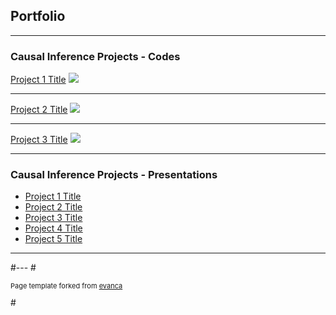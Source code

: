 ## Portfolio

---

### Causal Inference Projects - Codes

[Project 1 Title](/sample_page)
<img src="images/dummy_thumbnail.jpg?raw=true"/>

---
[Project 2 Title](/pdf/sample_presentation.pdf)
<img src="images/dummy_thumbnail.jpg?raw=true"/>

---
[Project 3 Title](http://example.com/)
<img src="images/dummy_thumbnail.jpg?raw=true"/>

---

### Causal Inference Projects - Presentations

- [Project 1 Title](http://example.com/)
- [Project 2 Title](http://example.com/)
- [Project 3 Title](http://example.com/)
- [Project 4 Title](http://example.com/)
- [Project 5 Title](http://example.com/)

---




#---
#<p style="font-size:11px">Page template forked from <a href="https://github.com/evanca/quick-portfolio">evanca</a></p>
#<!-- Remove above link if you don't want to attibute -->
